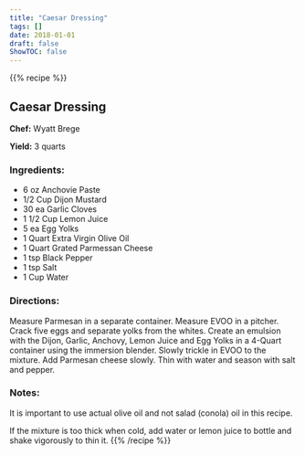 ```yaml
---
title: "Caesar Dressing"
tags: []
date: 2018-01-01
draft: false
ShowTOC: false
---
```


{{% recipe %}}

## Caesar Dressing

**Chef:** Wyatt Brege

**Yield:** 3 quarts


### Ingredients:

-   6 oz Anchovie Paste
-   1/2 Cup Dijon Mustard
-   30 ea Garlic Cloves
-   1 1/2 Cup Lemon Juice
-   5 ea Egg Yolks
-   1 Quart Extra Virgin Olive Oil
-   1 Quart Grated Parmessan Cheese
-   1 tsp Black Pepper
-   1 tsp Salt
-   1 Cup Water

### Directions: 

Measure Parmesan in a separate container.
Measure EVOO in a pitcher.
Crack five eggs and separate yolks from the whites.
Create an emulsion with the Dijon, Garlic, Anchovy, Lemon Juice and Egg
Yolks in a 4-Quart container using the immersion blender.
Slowly trickle in EVOO to the mixture.
Add Parmesan cheese slowly.
Thin with water and season with salt and pepper.

### Notes: 

It is important to use actual olive oil and not salad (conola) oil in
this recipe.

If the mixture is too thick when cold, add water or lemon juice to
bottle and shake vigorously to thin it.
{{% /recipe %}}
